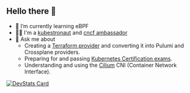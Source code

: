 ## Hello there 👋

- 🌱 I’m currently learning eBPF
- 🧑‍🚀 I'm a [kubestronaut](https://www.cncf.io/training/kubestronaut/?_sft_lf-country=fr&p=joseph-ligier) and [cncf ambassador](https://www.cncf.io/people/ambassadors/?_sft_lf-country=fr&p=joseph-ligier)
- 💬 Ask me about
  - Creating a [Terraform provider](https://medium.com/@littel.jo/cr%C3%A9er-un-provider-terraform-partie-1-6cf108c1bedc) and converting it into Pulumi and Crossplane providers.
  - Preparing for and passing [Kubernetes Certification exams](https://www.credly.com/users/joseph-ligier/badges?sort=most_popular&page=1).
  - Understanding and using the [Cilium](https://github.com/littlejo/cilium-eks-cookbook) CNI (Container Network Interface).


[![DevStats Card](https://devstats.me/?username=littlejo)](https://github.com/tico88612/devstats-card)


<!--
**littlejo/littlejo** is a ✨ _special_ ✨ repository because its `README.md` (this file) appears on your GitHub profile.

Here are some ideas to get you started:

- 🔭 I’m currently working on ...
- 🌱 I’m currently learning ...
- 👯 I’m looking to collaborate on ...
- 🤔 I’m looking for help with ...
- 💬 Ask me about ...
- 📫 How to reach me: ...
- 😄 Pronouns: ...
- ⚡ Fun fact: ...
-->

